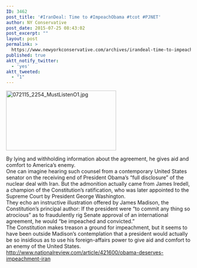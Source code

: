 ```yaml
---
ID: 3462
post_title: '#IranDeal: Time to #ImpeachObama #tcot #PJNET'
author: NY Conservative
post_date: 2015-07-25 08:43:02
post_excerpt: ""
layout: post
permalink: >
  https://www.newyorkconservative.com/archives/irandeal-time-to-impeachobama-tcot-pjnet/
published: true
aktt_notify_twitter:
  - 'yes'
aktt_tweeted:
  - "1"
---
```

<a href="http://newyorkconservative.s3.amazonaws.com/wp-content/uploads/2015/07/072115_2254_MustListenO1.jpg"><img class="alignnone size-medium wp-image-3436" src="http://newyorkconservative.s3.amazonaws.com/wp-content/uploads/2015/07/072115_2254_MustListenO1-300x163.jpg" alt="072115_2254_MustListenO1.jpg" width="300" height="163" /></a>
<div>By lying and withholding information about the agreement, he gives aid and comfort to America’s enemy.</div>
<div></div>
<div>
<div>One can imagine hearing such counsel from a contemporary United States senator on the receiving end of President Obama’s “full disclosure” of the nuclear deal with Iran. But the admonition actually came from James Iredell, a champion of the Constitution’s ratification, who was later appointed to the Supreme Court by President George Washington.

</div>
<div>
<div>They echo an instructive illustration offered by James Madison, the Constitution’s principal author: If the president were “to commit any thing so atrocious” as to fraudulently rig Senate approval of an international agreement, he would “be impeached and convicted.”

</div>
<div>
<div>The Constitution makes treason a ground for impeachment, but it seems to have been outside Madison’s contemplation that a president would actually be so insidious as to use his foreign-affairs power to give aid and comfort to an enemy of the United States.

</div>
</div>
</div>
<a href="http://www.nationalreview.com/article/421600/obama-deserves-impeachment-iran">http://www.nationalreview.com/article/421600/obama-deserves-impeachment-iran</a></div>